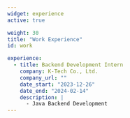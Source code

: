 ```yaml
---
widget: experience
active: true

weight: 30
title: "Work Experience"
id: work

experience:
  - title: Backend Development Intern
    company: K-Tech Co., Ltd.
    company_url: ""
    date_start: "2023-12-26"
    date_end: "2024-02-14"
    description: |
      - Java Backend Development
---
```

